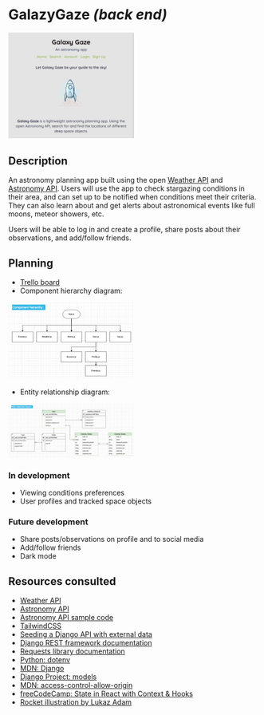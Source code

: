 # GalazyGaze _(back end)_

<img src="/Galaxy-gaze-landing.png" alt="A screenshot of the Galaxy Gaze home page." height=50% width=50% />

## Description
An astronomy planning app built using the open [Weather API](https://www.weatherapi.com/) and [Astronomy API](https://astronomyapi.com/). Users will use the app to check stargazing conditions in their area, and can set up to be notified when conditions meet their criteria. They can also learn about and get alerts about astronomical events like full moons, meteor showers, etc.

Users will be able to log in and create a profile, share posts about their observations, and add/follow friends.

## Planning
* [Trello board](https://trello.com/b/MpDEJbwE/ga-capstone)
* Component hierarchy diagram:

<img src="/galaxy-gaze-chd.png" alt="A screenshot of the Galaxy Gaze home page." height=50% width=50% />


* Entity relationship diagram:

<img src="/galaxy-gaze-erd.png" alt="A screenshot of the Galaxy Gaze home page." height=50% width=50% />


### In development
* Viewing conditions preferences
* User profiles and tracked space objects

### Future development
* Share posts/observations on profile and to social media
* Add/follow friends
* Dark mode

## Resources consulted
* [Weather API](https://www.weatherapi.com/)
* [Astronomy API](https://astronomyapi.com/)
* [Astronomy API sample code](https://github.com/AstronomyAPI/Samples)
* [TailwindCSS](https://tailwindcss.com/docs/)
* [Seeding a Django API with external data](https://medium.com/@chilinski.a/how-to-seed-a-django-api-with-data-from-an-external-api-b577b6e6ad54)
* [Django REST framework documentation](https://www.django-rest-framework.org/)
* [Requests library documentation](https://requests.readthedocs.io/en/latest/user/quickstart/)
* [Python: dotenv](https://pypi.org/project/python-dotenv/#getting-started)
* [MDN: Django](https://developer.mozilla.org/en-US/docs/Learn/Server-side/Django/Admin_site#advanced_configuration)
* [Django Project: models](https://docs.djangoproject.com/en/4.2/topics/db/models/)
* [MDN: access-control-allow-origin](https://developer.mozilla.org/en-US/docs/Web/HTTP/Headers/Access-Control-Allow-Origin)
* [freeCodeCamp: State in React with Context & Hooks](https://www.freecodecamp.org/news/state-management-with-react-hooks/)
* [Rocket illustration by Lukaz Adam](https://lukaszadam.gumroad.com/)
